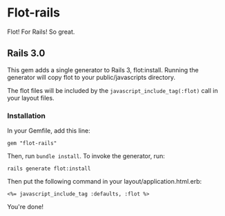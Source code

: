 # Flot-rails

Flot! For Rails! So great.

## Rails 3.0

This gem adds a single generator to Rails 3, flot:install. Running the generator will copy flot to your public/javascripts directory.

The flot files will be included by the `javascript_include_tag(:flot)` call in your layout files.

### Installation

In your Gemfile, add this line:

    gem "flot-rails"

Then, run `bundle install`. To invoke the generator, run:

    rails generate flot:install

Then put the following command in your layout/application.html.erb:

    <%= javascript_include_tag :defaults, :flot %>

You're done!

